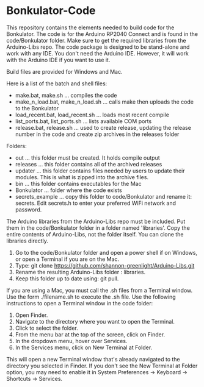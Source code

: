 # Bonkulator-Code

This repository contains the elements needed to build code for the Bonkulator.
The code is for the Arduino RP2040 Connect and is found in the code/Bonkulator folder. Make sure to get the required libraries from the Arduino-Libs repo.
The code package is designed to be stand-alone and work with any IDE. You don't need the Arduino IDE. However, it will work with the Arduino IDE if you want to use it.

Build files are provided for Windows and Mac.

Here is a list of the batch and shell files:

- make.bat, make.sh ... compiles the code
- make_n_load.bat, make_n_load.sh ... calls make then uploads the code to the Bonkulator
- load_recent.bat, load_recent.sh ... loads most recent compile
- list_ports.bat, list_ports.sh ... lists available COM ports
- release.bat, release.sh ... used to create release, updating the release number in the code and create zip archives in the releases folder

Folders:

- out ... this folder must be created. It holds compile output
- releases ... this folder contains all of the archived releases
- updater ... this folder contains files needed by users to update their modules. This is what is zipped into the archive files.
- bin ... this folder contains executables for the Mac
- Bonkulator ... folder where the code exists
- secrets_example ... copy this folder to code/Bonkulator and rename it: secrets. Edit secrets.h to enter your preferred WiFi network and password.

The Arduino libraries from the Arduino-Libs repo must be included. Put them in the code/Bonkulator folder in a folder named 'libraries'.
Copy the entire contents of Arduino-Libs, not the folder itself. You can clone the libraries directly.

1. Go to the code/Bonkulator folder and open a power shell if on Windows, or open a Terminal if you are on the Mac.
2. Type: git clone https://github.com/shannon-greenlight/Arduino-Libs.git
3. Rename the resulting Arduino-Libs folder : libraries.
4. Keep this folder up to date using: git pull.

If you are using a Mac, you must call the .sh files from a Terminal window. Use the form ./filename.sh to execute the .sh file.
Use the following instructions to open a Terminal window in the code folder:

1. Open Finder.
2. Navigate to the directory where you want to open the Terminal.
3. Click to select the folder.
4. From the menu bar at the top of the screen, click on Finder.
5. In the dropdown menu, hover over Services.
6. In the Services menu, click on New Terminal at Folder.

This will open a new Terminal window that's already navigated to the directory you selected in Finder. If you don't see the New Terminal at Folder option, you may need to enable it in System Preferences -> Keyboard -> Shortcuts -> Services.
